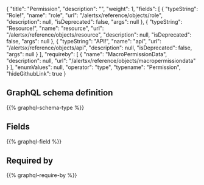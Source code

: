 {
  "title": "Permission",
  "description": "",
  "weight": 1,
  "fields": [
    {
      "typeString": "Role!",
      "name": "role",
      "url": "/alertsx/reference/objects/role",
      "description": null,
      "isDeprecated": false,
      "args": null
    },
    {
      "typeString": "Resource!",
      "name": "resource",
      "url": "/alertsx/reference/objects/resource",
      "description": null,
      "isDeprecated": false,
      "args": null
    },
    {
      "typeString": "API!",
      "name": "api",
      "url": "/alertsx/reference/objects/api",
      "description": null,
      "isDeprecated": false,
      "args": null
    }
  ],
  "requireby": [
    {
      "name": "MacroPermissionData",
      "description": null,
      "url": "/alertsx/reference/objects/macropermissiondata"
    }
  ],
  "enumValues": null,
  "operator": "type",
  "typename": "Permission",
  "hideGithubLink": true
}
## GraphQL schema definition

{{% graphql-schema-type %}}

## Fields

{{% graphql-field %}}

## Required by

{{% graphql-require-by %}}
